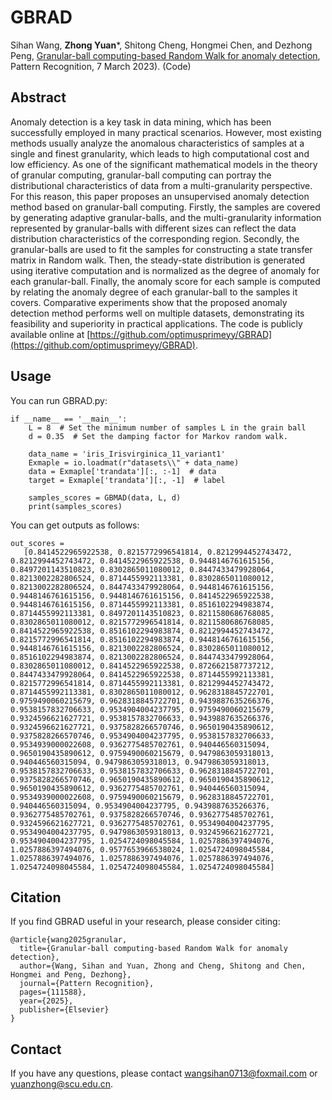 # GBRAD
Sihan Wang, **Zhong Yuan***, Shitong Cheng, Hongmei Chen, and Dezhong Peng, [Granular-ball computing-based Random Walk for anomaly detection](Paper/2025-GBRAD.pdf), Pattern Recognition, 7 March 2023). (Code)

## Abstract
Anomaly detection is a key task in data mining, which has been successfully employed in many practical scenarios. However, most existing methods usually analyze the anomalous characteristics of samples at a 
single and finest granularity, which leads to high computational cost and low efficiency. As one of the significant mathematical models in the theory of granular computing, granular-ball computing can portray the 
distributional characteristics of data from a multi-granularity perspective. For this reason, this paper proposes an unsupervised anomaly detection method based on granular-ball computing. Firstly, the samples are covered 
by generating adaptive granular-balls, and the multi-granularity information represented by granular-balls with different sizes can reflect the data distribution characteristics of the corresponding region. Secondly, the 
granular-balls are used to fit the samples for constructing a state transfer matrix in Random walk. Then, the steady-state distribution is generated using iterative computation and is normalized as the degree of anomaly 
for each granular-ball. Finally, the anomaly score for each sample is computed by relating the anomaly degree of each granular-ball to the samples it covers. Comparative experiments show that the proposed anomaly 
detection method performs well on multiple datasets, demonstrating its feasibility and superiority in practical applications. The code is publicly available online at [https://github.com/optimusprimeyy/GBRAD](https://github.com/optimusprimeyy/GBRAD).
## Usage
You can run GBRAD.py:
```
if __name__ == '__main__':
    L = 8  # Set the minimum number of samples L in the grain ball
    d = 0.35  # Set the damping factor for Markov random walk.

    data_name = 'iris_Irisvirginica_11_variant1'
    Exmaple = io.loadmat(r"datasets\\" + data_name)
    data = Exmaple['trandata'][:, :-1]  # data
    target = Exmaple['trandata'][:, -1]  # label

    samples_scores = GBMAD(data, L, d)
    print(samples_scores)
```
You can get outputs as follows:
```
out_scores =
   [0.8414522965922538, 0.8215772996541814, 0.8212994452743472, 0.8212994452743472, 0.8414522965922538, 0.9448146761615156, 0.8497201143510823, 0.8302865011080012, 0.8447433479928064, 0.8213002282806524, 0.8714455992113381, 0.8302865011080012, 0.8213002282806524, 0.8447433479928064, 0.9448146761615156, 0.9448146761615156, 0.9448146761615156, 0.8414522965922538, 0.9448146761615156, 0.8714455992113381, 0.8516102294983874, 0.8714455992113381, 0.8497201143510823, 0.8211580686768085, 0.8302865011080012, 0.8215772996541814, 0.8211580686768085, 0.8414522965922538, 0.8516102294983874, 0.8212994452743472, 0.8215772996541814, 0.8516102294983874, 0.9448146761615156, 0.9448146761615156, 0.8213002282806524, 0.8302865011080012, 0.8516102294983874, 0.8213002282806524, 0.8447433479928064, 0.8302865011080012, 0.8414522965922538, 0.8726621587737212, 0.8447433479928064, 0.8414522965922538, 0.8714455992113381, 0.8215772996541814, 0.8714455992113381, 0.8212994452743472, 0.8714455992113381, 0.8302865011080012, 0.9628318845722701, 0.9759490060215679, 0.9628318845722701, 0.9439887635266376, 0.9538157832706633, 0.9534904004237795, 0.9759490060215679, 0.9324596621627721, 0.9538157832706633, 0.9439887635266376, 0.9324596621627721, 0.9375828266570746, 0.9650190435890612, 0.9375828266570746, 0.9534904004237795, 0.9538157832706633, 0.9534939000022608, 0.9362775485702761, 0.940446560315094, 0.9650190435890612, 0.9759490060215679, 0.9479863059318013, 0.940446560315094, 0.9479863059318013, 0.9479863059318013, 0.9538157832706633, 0.9538157832706633, 0.9628318845722701, 0.9375828266570746, 0.9650190435890612, 0.9650190435890612, 0.9650190435890612, 0.9362775485702761, 0.940446560315094, 0.9534939000022608, 0.9759490060215679, 0.9628318845722701, 0.940446560315094, 0.9534904004237795, 0.9439887635266376, 0.9362775485702761, 0.9375828266570746, 0.9362775485702761, 0.9324596621627721, 0.9362775485702761, 0.9534904004237795, 0.9534904004237795, 0.9479863059318013, 0.9324596621627721, 0.9534904004237795, 1.0254724098045584, 1.0257886397494076, 1.0257886397494076, 0.9577653966538024, 1.0254724098045584, 1.0257886397494076, 1.0257886397494076, 1.0257886397494076, 1.0254724098045584, 1.0254724098045584, 1.0254724098045584]
```

## Citation
If you find GBRAD useful in your research, please consider citing:
```
@article{wang2025granular,
  title={Granular-ball computing-based Random Walk for anomaly detection},
  author={Wang, Sihan and Yuan, Zhong and Cheng, Shitong and Chen, Hongmei and Peng, Dezhong},
  journal={Pattern Recognition},
  pages={111588},
  year={2025},
  publisher={Elsevier}
}
```
## Contact
If you have any questions, please contact wangsihan0713@foxmail.com or yuanzhong@scu.edu.cn.

